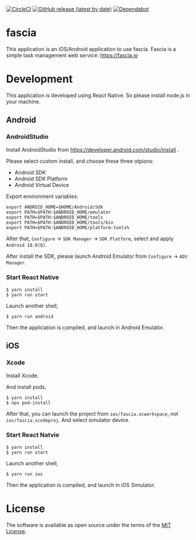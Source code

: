 [![CircleCI](https://img.shields.io/circleci/build/github/h3poteto/fascia-rn/master?style=flat-square&token=1daae29740af38d98614eed5caf889dba5b8fc3e)](https://circleci.com/gh/h3poteto/fascia-rn)
[![GitHub release (latest by date)](https://img.shields.io/github/v/release/h3poteto/fascia-rn?style=flat-square)](https://github.com/h3poteto/fascia-rn/releases)
[![Dependabot](https://img.shields.io/badge/Dependabot-enabled-blue.svg)](https://dependabot.com)

# fascia
This application is an iOS/Android application to use fascia. Fascia is a simple task management web service: https://fascia.io

# Development
This application is developed using React Native. So please install node.js in your machine.

## Android
### AndroidStudio
Install AndroidStudio from https://developer.android.com/studio/install .

Please select custom install, and choose these three otpions:

- Android SDK
- Android SDK Platform
- Android Virtual Device

Export environment variables:

```
export ANDROID_HOME=$HOME/Android/Sdk
export PATH=$PATH:$ANDROID_HOME/emulator
export PATH=$PATH:$ANDROID_HOME/tools
export PATH=$PATH:$ANDROID_HOME/tools/bin
export PATH=$PATH:$ANDROID_HOME/platform-tools%
```

After that, `Configure` -> `SDK Manager` -> `SDK Platform`, select and apply `Android 10.0(Q)`.

After install the SDK, please launch Android Emulator from `Configure` -> `ADV Manager`.

### Start React Native
```
$ yarn install
$ yarn run start
```

Launch another shell,

```
$ yarn run android
```

Then the application is compiled, and launch in Android Emulator.


## iOS
### Xcode
Install Xcode.

And install pods,

```
$ yarn install
$ npx pod-install
```

After that, you can launch the project from `ios/fascia.xcworkspace`, not `ios/fascia.xcodeproj`. And select simulator device.

### Start React Natvie
```
$ yarn install
$ yarn run start
```

Launch another shell,

```
$ yarn run ios
```

Then the application is compiled, and launch in iOS Simulator.


# License
The software is available as open source under the terms of the [MIT License](https://opensource.org/licenses/MIT).
